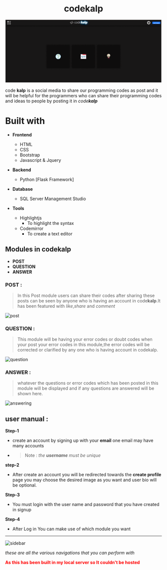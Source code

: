 <h1 style="text-align:center;">code<span style="font-weight:bold">kalp<span></h1>


![codekalp](./codekal.gif.gif)

code __kalp__ is a social media to share our programming codes as post and it will be helpful for the programmers who can share their programming codes and ideas to people by posting it in *code**kalp***

# **Built with**

* __Frontend__
  * HTML
  * CSS
  * Bootstrap
  * Javascript & Jquery

* __Backend__
  * Python [Flask Framework]
* __Database__
  * SQL Server Management Studio
* __Tools__
  * Highlightjs
    * To highlight the syntax
  * Codemirror
    * To create a text editor


## Modules in code**kalp**
* __POST__
* __QUESTION__
* __ANSWER__

### __POST__ :
>    In this Post module users can share their codes after sharing these posts can be seen by anyone who is having an account in code**kalp**.It has been featured with *like*,*share* and *comment*

![post](https://user-images.githubusercontent.com/90615630/180649941-d949523d-6623-457d-9342-27b861a9af03.png)


### __QUESTION__ :
> This module will be having your error codes or doubt codes when your post your error codes in this module,the error codes will be corrected or clarified by any one who is having account in codekalp.


![question](https://user-images.githubusercontent.com/90615630/180650058-d779aa2b-e752-4bc2-81ed-dafabfee4f9e.png)

### __ANSWER__ :
> whatever the questions or error codes which has been posted in this module will be displayed and if any questions are answered will be shown here.

![answering](https://user-images.githubusercontent.com/90615630/180649972-0f823ff9-1d4b-4541-9703-9be7b31538c7.png)




## user manual :

**Step-1**
 * create an account by signing up with your **email** one email may have many accounts
 * > Note : *the __username__ must be unique*

**step-2**
 * After create an account you will be redirected towards the **create profile** page you may choose the desired image as you want and user bio will be optional.

 **Step-3**
 * You must login with the user name and password that you have created in signup


 **Step-4**
 * After Log in You can make use of which module you want

<hr>

![sidebar](https://user-images.githubusercontent.com/90615630/180650100-12ae561d-f6f4-4697-9ce1-1c9dff6e0a60.png)


*these are all the various navigations that you can perform with*

<span style="color:red;font-weight:bold;">As this has been built in my local server so It couldn't be hosted<span>


